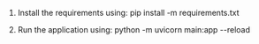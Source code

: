 1. Install the requirements using:
    pip install -m requirements.txt

2. Run the application using:
    python -m uvicorn main:app --reload